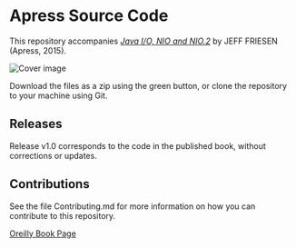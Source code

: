 # Apress Source Code

This repository accompanies [*Java I/O, NIO and NIO.2*](http://www.apress.com/9781484215661) by JEFF FRIESEN (Apress, 2015).

![Cover image](9781484215661.jpg)

Download the files as a zip using the green button, or clone the repository to your machine using Git.

## Releases

Release v1.0 corresponds to the code in the published book, without corrections or updates.

## Contributions

See the file Contributing.md for more information on how you can contribute to this repository.


[Oreilly Book Page](https://learning.oreilly.com/library/view/java-io-nio/9781484215654/9781484215661_Part1.xhtml)
